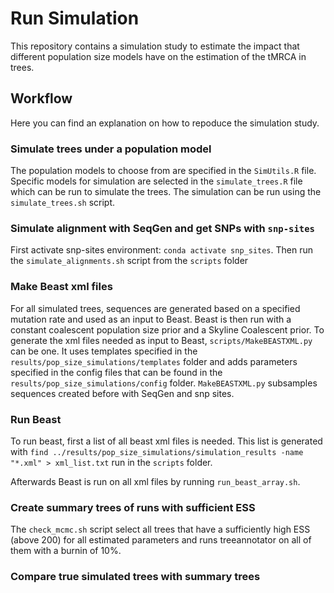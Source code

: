 # Run Simulation
This repository contains a simulation study to estimate the impact that different population size models have on the estimation of the tMRCA in trees.


## Workflow
Here you can find an explanation on how to repoduce the simulation study.

### Simulate trees under a population model
The population models to choose from are specified in the `SimUtils.R` file. Specific models for simulation are selected in the `simulate_trees.R` file which can be run to simulate the trees. The simulation can be run using the `simulate_trees.sh` script.

### Simulate alignment with SeqGen and get SNPs with `snp-sites`

First activate snp-sites environment: `conda activate snp_sites`. Then run the `simulate_alignments.sh` script from the `scripts` folder

### Make Beast xml files
For all simulated trees, sequences are generated based on a specified mutation rate and used as an input to Beast. Beast is then run with a constant coalescent population size prior and a Skyline Coalescent prior. To generate the xml files needed as input to Beast, `scripts/MakeBEASTXML.py` can be one. It uses templates specified in the `results/pop_size_simulations/templates` folder and adds parameters specified in the config files that can be found in the `results/pop_size_simulations/config` folder. `MakeBEASTXML.py` subsamples sequences created before with SeqGen and snp sites.

### Run Beast
To run beast, first a list of all beast xml files is needed. This list is generated with `find ../results/pop_size_simulations/simulation_results -name "*.xml" > xml_list.txt` run in the `scripts` folder.

Afterwards Beast is run on all xml files by running `run_beast_array.sh`.

### Create summary trees of runs with sufficient ESS
The `check_mcmc.sh` script select all trees that have a sufficiently high ESS (above $200$) for all estimated parameters and runs treeannotator on all of them with a burnin of $10\%$. 

### Compare true simulated trees with summary trees